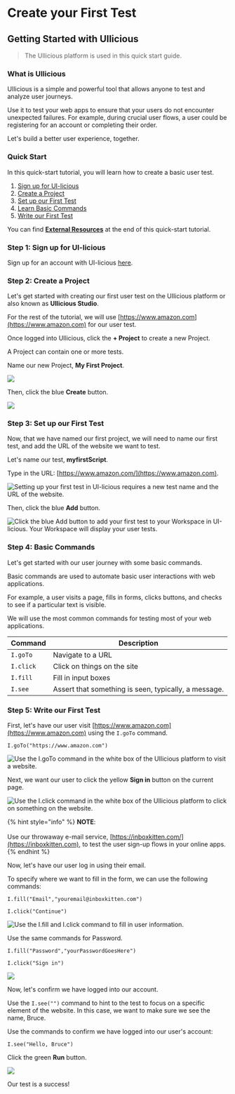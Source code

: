 # Create your First Test

## Getting Started with UIlicious

> The UIlicious platform is used in this quick start guide.

### What is UIlicious

UIlicious is a simple and powerful tool that allows anyone to test and analyze user journeys.

Use it to test your web apps to ensure that your users do not encounter unexpected failures. For example, during crucial user flows, a user could be registering for an account or completing their order.

Let's build a better user experience, together.

### Quick Start

In this quick-start tutorial, you will learn how to create a basic user test.

1. [Sign up for UI-licious](create-your-first-test.md#step-1-sign-up-for-ui-licious)
2. [Create a Project](create-your-first-test.md#step-2-create-a-project)
3. [Set up our First Test](create-your-first-test.md#step-3-set-up-our-first-test)
4. [Learn Basic Commands](create-your-first-test.md#step-4-basic-commands)
5. [Write our First Test](create-your-first-test.md#step-5-write-our-first-test)

You can find [**External Resources**](create-your-first-test.md#external-learning-resources) at the end of this quick-start tutorial.

### Step 1: Sign up for UI-licious

Sign up for an account with UI-licious [here](https://user.uilicious.com/signup).

### Step 2: Create a Project

Let's get started with creating our first user test on the UIlicious platform or also known as **UIlicious Studio**.

For the rest of the tutorial, we will use [https://www.amazon.com](https://www.amazon.com) for our user test.

Once logged into UIlicious, click the **+ Project** to create a new Project.

A Project can contain one or more tests.

Name our new Project, **My First Project**.

![](https://res.cloudinary.com/di7y5b6ed/image/upload/v1649112961/ui-licious/amazon-getting-started-example/Signup-2\_eu0qia.png)

Then, click the blue **Create** button.

![](https://res.cloudinary.com/di7y5b6ed/image/upload/v1649279350/ui-licious/amazon-getting-started-example/Signup-2a\_qeei98.png)

### Step 3: Set up our First Test

Now, that we have named our first project, we will need to name our first test, and add the URL of the website we want to test.

Let's name our test, **myfirstScript**.

Type in the URL: [https://www.amazon.com/](https://www.amazon.com).

![Setting up your first test in UI-licious requires a new test name and the URL of the website.](https://res.cloudinary.com/di7y5b6ed/image/upload/v1649112961/ui-licious/amazon-getting-started-example/Signup-3\_fyzee8.png)

Then, click the blue **Add** button.

![Click the blue Add button to add your first test to your Workspace in UI-licious. Your Workspace will display your user tests.](https://res.cloudinary.com/di7y5b6ed/image/upload/v1649113557/ui-licious/amazon-getting-started-example/Signup-3a\_gj9obg.png)

### Step 4: Basic Commands

Let's get started with our user journey with some basic commands.

Basic commands are used to automate basic user interactions with web applications.

For example, a user visits a page, fills in forms, clicks buttons, and checks to see if a particular text is visible.

We will use the most common commands for testing most of your web applications.

| Command   | Description                                          |
| --------- | ---------------------------------------------------- |
| `I.goTo`  | Navigate to a URL                                    |
| `I.click` | Click on things on the site                          |
| `I.fill`  | Fill in input boxes                                  |
| `I.see`   | Assert that something is seen, typically, a message. |

### Step 5: Write our First Test

First, let's have our user visit [https://www.amazon.com](https://www.amazon.com) using the `I.goTo` command.

`I.goTo("https://www.amazon.com")`

![Use the I.goTo command in the white box of the UIlicious platform to visit a website.](https://res.cloudinary.com/di7y5b6ed/image/upload/v1649112961/ui-licious/amazon-getting-started-example/Signup-4\_g0xpan.png)

Next, we want our user to click the yellow **Sign in** button on the current page.

![Use the I.click command in the white box of the UIlicious platform to click on something on the website.](https://res.cloudinary.com/di7y5b6ed/image/upload/v1649112962/ui-licious/amazon-getting-started-example/Signup-5\_gdphpx.png)

{% hint style="info" %}
**NOTE**:\
\
Use our throwaway e-mail service, [https://inboxkitten.com/](https://inboxkitten.com), to test the user sign-up flows in your online apps.
{% endhint %}

Now, let's have our user log in using their email.

To specify where we want to fill in the form, we can use the following commands:

`I.fill("Email","youremail@inboxkitten.com")`

`I.click("Continue")`

![Use the I.fill and I.click command to fill in user information.](https://res.cloudinary.com/di7y5b6ed/image/upload/v1649712954/ui-licious/amazon-getting-started-example/Signup6\_yr353z.png)

Use the same commands for Password.

`I.fill("Password","yourPasswordGoesHere")`

`I.click("Sign in")`

![](https://res.cloudinary.com/di7y5b6ed/image/upload/v1649713638/ui-licious/amazon-getting-started-example/Signup-7\_qh5wxv\_copy\_oohvre.png)

Now, let's confirm we have logged into our account.

Use the `I.see("")` command to hint to the test to focus on a specific element of the website. In this case, we want to make sure we see the name, Bruce.

Use the commands to confirm we have logged into our user's account:

`I.see("Hello, Bruce")`

Click the green **Run** button.

![](https://res.cloudinary.com/di7y5b6ed/image/upload/v1649713944/ui-licious/amazon-getting-started-example/Signup-8\_v3yrht\_copy\_tzi51e.png)

Our test is a success!
